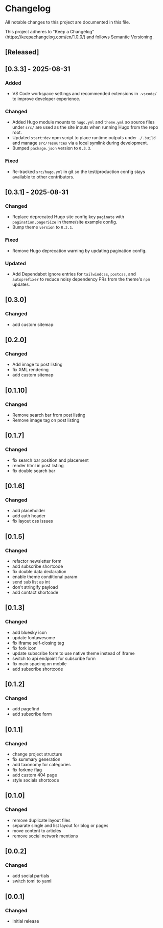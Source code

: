 # Changelog

All notable changes to this project are documented in this file.

This project adheres to "Keep a Changelog" (<https://keepachangelog.com/en/1.0.0/>)
and follows Semantic Versioning.

## [Released]

## [0.3.3] - 2025-08-31

### Added

- VS Code workspace settings and recommended extensions in `.vscode/` to improve developer experience.

### Changed

- Added Hugo module mounts to `hugo.yml` and `theme.yml` so source files under `src/` are used as the site inputs when running Hugo from the repo root.
- Updated `start:dev` npm script to place runtime outputs under `./.build` and manage `src/resources` via a local symlink during development.
- Bumped `package.json` version to `0.3.3`.

### Fixed

- Re-tracked `src/hugo.yml` in git so the test/production config stays available to other contributors.

## [0.3.1] - 2025-08-31

### Changed

- Replace deprecated Hugo site config key `paginate` with `pagination.pagerSize` in theme/site example config.
- Bump theme `version` to `0.3.1`.

### Fixed

- Remove Hugo deprecation warning by updating pagination config.

### Updated

- Add Dependabot ignore entries for `tailwindcss`, `postcss`, and `autoprefixer` to reduce noisy dependency PRs from the theme's `npm` updates.

## [0.3.0]

### Changed

- add custom sitemap

## [0.2.0]

### Changed

- Add image to post listing
- fix XML rendering
- add custom sitemap

## [0.1.10]

### Changed

- Remove search bar from post listing
- Remove image tag on post listing

## [0.1.7]

### Changed

- fix search bar position and placement
- render html in post listing
- fix double search bar

## [0.1.6]

### Changed

- add placeholder
- add auth header
- fix layout css issues

## [0.1.5]

### Changed

- refactor newsletter form
- add subscribe shortcode
- fix double data declaration
- enable theme conditional param
- send sub list as int
- don't stringify payload
- add contact shortcode

## [0.1.3]

### Changed

- add bluesky icon
- update fontawesome
- fix iframe self-closing tag
- fix fork icon
- update subscribe form to use native theme instead of iframe
- switch to api endpoint for subscribe form
- fix main spacing on mobile
- add subscribe shortcode

## [0.1.2]

### Changed

- add pagefind
- add subscribe form

## [0.1.1]

### Changed

- change project structure
- fix summary generation
- add taxonomy for categories
- fix forkme flag
- add custom 404 page
- style socials shortcode

## [0.1.0]

### Changed

- remove duplicate layout files
- separate single and list layout for blog or pages
- move content to articles
- remove social network mentions

## [0.0.2]

### Changed

- add social partials
- switch toml to yaml

## [0.0.1]

### Changed

- Initial release
